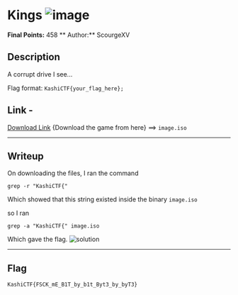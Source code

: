 # Kings ![image](https://github.com/user-attachments/assets/9c6ff5e4-712c-41f1-b330-df2e00f2850e)



**Final Points:** 458 
** Author:** ScourgeXV


## Description
A corrupt drive I see...


Flag format: `KashiCTF{your_flag_here};`

## Link -
 [Download Link](https://drive.google.com/file/d/1gHY5DOmUcZvfrLr-EpQWJfR3oiVCsYtD/view?usp=sharing) {Download the game from here} ==> `image.iso`

----
## Writeup

On downloading the files, I ran the command 
```
grep -r "KashiCTF{"
```
Which showed that this string existed inside the binary `image.iso`

so I ran 
```
grep -a "KashiCTF{" image.iso
```

Which gave the flag.
<img src="images/sol.png" alt="solution">



---
## Flag

```
KashiCTF{FSCK_mE_B1T_by_b1t_Byt3_by_byT3}
```                 
